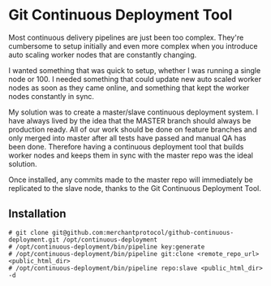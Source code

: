 # Git Continuous Deployment Tool

Most continuous delivery pipelines are just been too complex. They're cumbersome to setup initially and even more complex when you introduce auto scaling worker nodes that are constantly changing.

I wanted something that was quick to setup, whether I was running a single node or 100. I needed something that could update new auto scaled worker nodes as soon as they came online, and something that kept the worker nodes constantly in sync.

My solution was to create a master/slave continuous deployment system. I have always lived by the idea that the MASTER branch should always be production ready. All of our work should be done on feature branches and only merged into master after all tests have passed and manual QA has been done. Therefore having a continuous deployment tool that builds worker nodes and keeps them in sync with the master repo was the ideal solution.

Once installed, any commits made to the master repo will immediately be replicated to the slave node, thanks to the Git Continuous Deployment Tool.

## Installation

```
# git clone git@github.com:merchantprotocol/github-continuous-deployment.git /opt/continuous-deployment
# /opt/continuous-deployment/bin/pipeline key:generate
# /opt/continuous-deployment/bin/pipeline git:clone <remote_repo_url> <public_html_dir>
# /opt/continuous-deployment/bin/pipeline repo:slave <public_html_dir> -d
```

